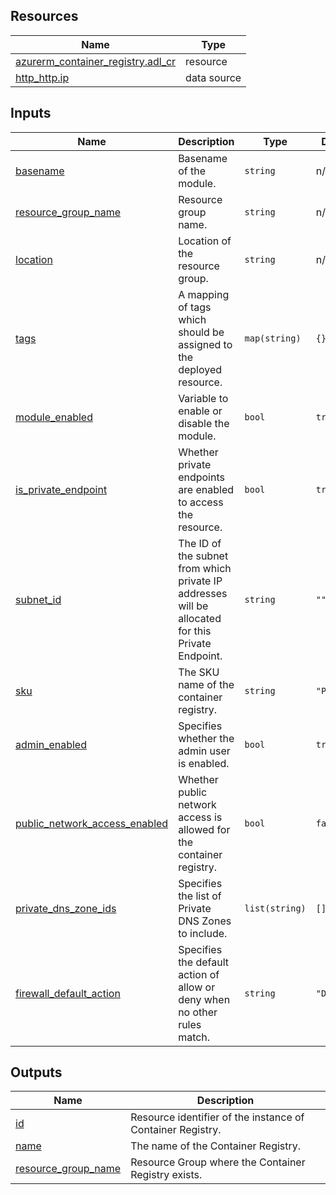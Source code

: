 <!-- BEGIN_TF_DOCS -->
## Resources

| Name | Type |
|------|------|
| [azurerm_container_registry.adl_cr](https://registry.terraform.io/providers/hashicorp/azurerm/latest/docs/resources/container_registry) | resource |
| [http_http.ip](https://registry.terraform.io/providers/hashicorp/http/latest/docs/data-sources/http) | data source |

## Inputs

| Name | Description | Type | Default | Required |
|------|-------------|------|---------|:--------:|
| <a name="input_basename"></a> [basename](#input\_basename) | Basename of the module. | `string` | n/a | yes |
| <a name="input_resource_group_name"></a> [resource\_group\_name](#input\_resource\_group\_name) | Resource group name. | `string` | n/a | yes |
| <a name="input_location"></a> [location](#input\_location) | Location of the resource group. | `string` | n/a | yes |
| <a name="input_tags"></a> [tags](#input\_tags) | A mapping of tags which should be assigned to the deployed resource. | `map(string)` | `{}` | no |
| <a name="input_module_enabled"></a> [module\_enabled](#input\_module\_enabled) | Variable to enable or disable the module. | `bool` | `true` | no |
| <a name="input_is_private_endpoint"></a> [is\_private\_endpoint](#input\_is\_private\_endpoint) | Whether private endpoints are enabled to access the resource. | `bool` | `true` | no |
| <a name="input_subnet_id"></a> [subnet\_id](#input\_subnet\_id) | The ID of the subnet from which private IP addresses will be allocated for this Private Endpoint. | `string` | `""` | no |
| <a name="input_sku"></a> [sku](#input\_sku) | The SKU name of the container registry. | `string` | `"Premium"` | no |
| <a name="input_admin_enabled"></a> [admin\_enabled](#input\_admin\_enabled) | Specifies whether the admin user is enabled. | `bool` | `true` | no |
| <a name="input_public_network_access_enabled"></a> [public\_network\_access\_enabled](#input\_public\_network\_access\_enabled) | Whether public network access is allowed for the container registry. | `bool` | `false` | no |
| <a name="input_private_dns_zone_ids"></a> [private\_dns\_zone\_ids](#input\_private\_dns\_zone\_ids) | Specifies the list of Private DNS Zones to include. | `list(string)` | `[]` | no |
| <a name="input_firewall_default_action"></a> [firewall\_default\_action](#input\_firewall\_default\_action) | Specifies the default action of allow or deny when no other rules match. | `string` | `"Deny"` | no |

## Outputs

| Name | Description |
|------|-------------|
| <a name="output_id"></a> [id](#output\_id) | Resource identifier of the instance of Container Registry. |
| <a name="output_name"></a> [name](#output\_name) | The name of the Container Registry. |
| <a name="output_resource_group_name"></a> [resource\_group\_name](#output\_resource\_group\_name) | Resource Group where the Container Registry exists. |
<!-- END_TF_DOCS -->